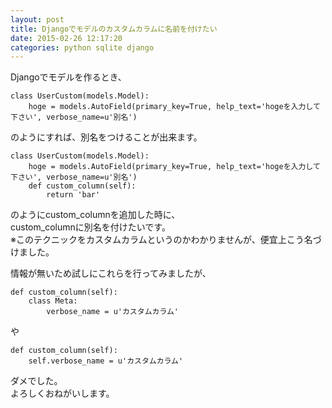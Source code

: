 ```yaml
---
layout: post
title: Djangoでモデルのカスタムカラムに名前を付けたい
date: 2015-02-26 12:17:20
categories: python sqlite django
---
```

<!-- {% raw %} -->
<p>Djangoでモデルを作るとき、</p>

<pre><code>class UserCustom(models.Model):
    hoge = models.AutoField(primary_key=True, help_text='hogeを入力して下さい', verbose_name=u'別名')
</code></pre>

<p>のようにすれば、別名をつけることが出来ます。</p>

<pre><code>class UserCustom(models.Model):
    hoge = models.AutoField(primary_key=True, help_text='hogeを入力して下さい', verbose_name=u'別名')
    def custom_column(self):
        return 'bar'
</code></pre>

<p>のようにcustom_columnを追加した時に、<br>
custom_columnに別名を付けたいです。<br>
※このテクニックをカスタムカラムというのかわかりませんが、便宜上こう名づけました。</p>

<p>情報が無いため試しにこれらを行ってみましたが、</p>

<pre><code>def custom_column(self):
    class Meta:
        verbose_name = u'カスタムカラム'
</code></pre>

<p>や</p>

<pre><code>def custom_column(self):
    self.verbose_name = u'カスタムカラム'
</code></pre>

<p>ダメでした。<br>
よろしくおねがいします。</p>
<!-- {% endraw %} -->
